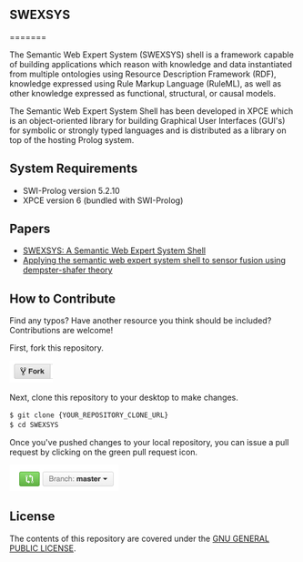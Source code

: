 ## SWEXSYS
=======

The Semantic Web Expert System (SWEXSYS) shell is a framework capable of building applications which reason with knowledge and data instantiated from multiple ontologies using Resource Description Framework (RDF), knowledge expressed using Rule Markup Language (RuleML), as well as other knowledge expressed as functional, structural, or causal models. 

The Semantic Web Expert System Shell has been developed in XPCE which is an object-oriented library for building Graphical User Interfaces (GUI's) for symbolic or strongly typed languages and is distributed as a library on top of the hosting Prolog system.


## System Requirements

- SWI-Prolog version 5.2.10
- XPCE version  6 (bundled with SWI-Prolog)

## Papers
- [SWEXSYS: A Semantic Web Expert System Shell](http://www.actapress.com/Abstract.aspx?paperId=15878)
- [Applying the semantic web expert system shell to sensor fusion using dempster-shafer theory](https://www.google.com/url?sa=t&rct=j&q=&esrc=s&source=web&cd=1&ved=0ahUKEwj_5d2I35vMAhUB1WMKHW4xDvsQFggdMAA&url=http%3A%2F%2Fieeexplore.ieee.org%2Fxpls%2Fabs_all.jsp%3Farnumber%3D1460868&usg=AFQjCNEm9iTOIibZauLpwV3SyxEpb1v8dw&sig2=tLKN9C-M_fLZHx0Xeht_Jw&cad=rja)


## How to Contribute

Find any typos? Have another resource you think should be included? Contributions are welcome!

First, fork this repository.

![Fork Icon](images/fork-icon.png)

Next, clone this repository to your desktop to make changes.

```sh
$ git clone {YOUR_REPOSITORY_CLONE_URL}
$ cd SWEXSYS
```

Once you've pushed changes to your local repository, you can issue a pull request by clicking on the green pull request icon.

![Pull Request Icon](images/pull-request-icon.png)


## License

The contents of this repository are covered under the [GNU GENERAL PUBLIC LICENSE](License.md).


